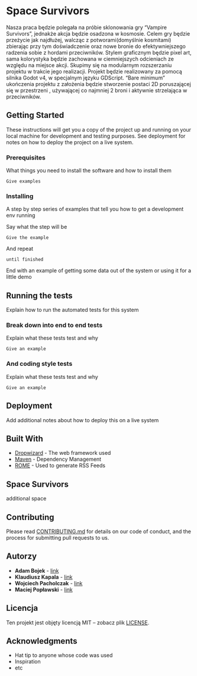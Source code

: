# Space Survivors

Nasza praca będzie polegała na próbie sklonowania gry “Vampire Survivors”, jednakże akcja będzie osadzona w kosmosie. Celem gry będzie przeżycie jak najdłużej, walcząc z potworami(domyślnie kosmitami) zbierając przy tym doświadczenie oraz nowe bronie do efektywniejszego radzenia sobie z hordami przeciwników. Stylem graficznym będzie pixel art, sama kolorystyka będzie zachowana w ciemniejszych odcieniach ze względu na miejsce akcji. Skupimy się na modularnym rozszerzaniu projektu w trakcie jego realizacji. Projekt będzie realizowany za pomocą silnika Godot v4, w specjalnym języku GDScript. “Bare minimum” ukończenia projektu z założenia będzie stworzenie postaci 2D poruszającej się w przestrzeni , używającej co najmniej 2 broni i aktywnie strzelająca w przeciwników. 

## Getting Started

These instructions will get you a copy of the project up and running on your local machine for development and testing purposes. See deployment for notes on how to deploy the project on a live system.

### Prerequisites

What things you need to install the software and how to install them

```
Give examples
```

### Installing

A step by step series of examples that tell you how to get a development env running

Say what the step will be

```
Give the example
```

And repeat

```
until finished
```

End with an example of getting some data out of the system or using it for a little demo

## Running the tests

Explain how to run the automated tests for this system

### Break down into end to end tests

Explain what these tests test and why

```
Give an example
```

### And coding style tests

Explain what these tests test and why

```
Give an example
```

## Deployment

Add additional notes about how to deploy this on a live system

## Built With

* [Dropwizard](http://www.dropwizard.io/1.0.2/docs/) - The web framework used
* [Maven](https://maven.apache.org/) - Dependency Management
* [ROME](https://rometools.github.io/rome/) - Used to generate RSS Feeds


## Space Survivors

additional space


## Contributing

Please read [CONTRIBUTING.md](https://gist.github.com/PurpleBooth/b24679402957c63ec426) for details on our code of conduct, and the process for submitting pull requests to us.


## Autorzy

* **Adam Bojek** - [link](https://github.com/AdamBojek)
* **Klaudiusz Kapala** - [link](https://github.com/klaudiusz451)
* **Wojciech Pacholczak** - [link](https://github.com/Narsky7)
* **Maciej Popławski** - [link](https://github.com/MTSSkibid)

## Licencja

Ten projekt jest objęty licencją MIT – zobacz plik [LICENSE](LICENSE).

## Acknowledgments

* Hat tip to anyone whose code was used
* Inspiration
* etc
